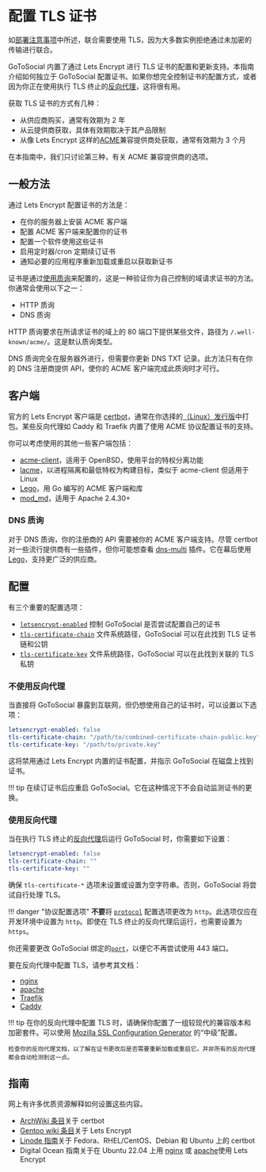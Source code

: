 # 配置 TLS 证书

如[部署注意事项](../getting_started/index.md)中所述，联合需要使用 TLS，因为大多数实例拒绝通过未加密的传输进行联合。

GoToSocial 内置了通过 Lets Encrypt 进行 TLS 证书的配置和更新支持。本指南介绍如何独立于 GoToSocial 配置证书。如果你想完全控制证书的配置方式，或者因为你正在使用执行 TLS 终止的[反向代理](../getting_started/reverse_proxy/index.md)，这将很有用。

获取 TLS 证书的方式有几种：

* 从供应商购买，通常有效期为 2 年
* 从云提供商获取，具体有效期取决于其产品限制
* 从像 Lets Encrypt 这样的[ACME](https://en.wikipedia.org/wiki/Automatic_Certificate_Management_Environment)兼容提供商处获取，通常有效期为 3 个月

在本指南中，我们只讨论第三种，有关 ACME 兼容提供商的选项。

## 一般方法

通过 Lets Encrypt 配置证书的方法是：

* 在你的服务器上安装 ACME 客户端
* 配置 ACME 客户端来配置你的证书
* 配置一个软件使用这些证书
* 启用定时器/cron 定期续订证书
* 通知必要的应用程序重新加载或重启以获取新证书

证书是通过[使用质询](https://letsencrypt.org/sv/docs/challenge-types/)来配置的，这是一种验证你为自己控制的域请求证书的方法。你通常会使用以下之一：

* HTTP 质询
* DNS 质询

HTTP 质询要求在所请求证书的域上的 80 端口下提供某些文件，路径为 `/.well-known/acme/`。这是默认质询类型。

DNS 质询完全在服务器外进行，但需要你更新 DNS TXT 记录。此方法只有在你的 DNS 注册商提供 API，使你的 ACME 客户端完成此质询时才可行。

## 客户端

官方的 Lets Encrypt 客户端是 [certbot](https://certbot.eff.org/)，通常在你选择的[（Linux）发行版](https://repology.org/project/certbot/versions)中打包。某些反向代理如 Caddy 和 Traefik 内置了使用 ACME 协议配置证书的支持。

你可以考虑使用的其他一些客户端包括：

* [acme-client](https://man.openbsd.org/acme-client.1)，适用于 OpenBSD，使用平台的特权分离功能
* [lacme](https://git.guilhem.org/lacme/about/)，以进程隔离和最低特权为构建目标，类似于 acme-client 但适用于 Linux
* [Lego](https://github.com/go-acme/lego)，用 Go 编写的 ACME 客户端和库
* [mod_md](https://httpd.apache.org/docs/2.4/mod/mod_md.html)，适用于 Apache 2.4.30+

### DNS 质询

对于 DNS 质询，你的注册商的 API 需要被你的 ACME 客户端支持。尽管 certbot 对一些流行提供商有一些插件，但你可能想查看 [dns-multi](https://github.com/alexzorin/certbot-dns-multi) 插件。它在幕后使用 [Lego](https://github.com/go-acme/lego)，支持更广泛的供应商。

## 配置

有三个重要的配置选项：

* [`letsencrypt-enabled`](../configuration/tls.md) 控制 GoToSocial 是否尝试配置自己的证书
* [`tls-certificate-chain`](../configuration/tls.md) 文件系统路径，GoToSocial 可以在此找到 TLS 证书链和公钥
* [`tls-certificate-key`](../configuration/tls.md) 文件系统路径，GoToSocial 可以在此找到关联的 TLS 私钥

### 不使用反向代理

当直接将 GoToSocial 暴露到互联网，但仍想使用自己的证书时，可以设置以下选项：

```yaml
letsencrypt-enabled: false
tls-certificate-chain: "/path/to/combined-certificate-chain-public.key"
tls-certificate-key: "/path/to/private.key"
```

这将禁用通过 Lets Encrypt 内置的证书配置，并指示 GoToSocial 在磁盘上找到证书。

!!! tip
    在续订证书后应重启 GoToSocial。它在这种情况下不会自动监测证书的更换。

### 使用反向代理

当在执行 TLS 终止的[反向代理](../getting_started/reverse_proxy/index.md)后运行 GoToSocial 时，你需要如下设置：

```yaml
letsencrypt-enabled: false
tls-certificate-chain: ""
tls-certificate-key: ""
```

确保 `tls-certificate-*` 选项未设置或设置为空字符串。否则，GoToSocial 将尝试自行处理 TLS。

!!! danger "协议配置选项"
    **不要**将 [`protocol`](../configuration/general.md) 配置选项更改为 `http`。此选项仅应在开发环境中设置为 `http`。即使在 TLS 终止的反向代理后运行，也需要设置为 `https`。

你还需要更改 GoToSocial 绑定的[`port`](../configuration/general.md)，以便它不再尝试使用 443 端口。

要在反向代理中配置 TLS，请参考其文档：

* [nginx](https://docs.nginx.com/nginx/admin-guide/security-controls/terminating-ssl-http/)
* [apache](https://httpd.apache.org/docs/2.4/ssl/ssl_howto.html)
* [Traefik](https://doc.traefik.io/traefik/https/tls/)
* [Caddy](https://caddyserver.com/docs/caddyfile/directives/tls)

!!! tip
    在你的反向代理中配置 TLS 时，请确保你配置了一组较现代的兼容版本和加密套件。可以使用 [Mozilla SSL Configuration Generator](https://ssl-config.mozilla.org/) 的“中级”配置。

    检查你的反向代理文档，以了解在证书更改后是否需要重新加载或重启它。并非所有的反向代理都会自动检测到这一点。

## 指南

网上有许多优质资源解释如何设置这些内容。

* [ArchWiki 条目](https://wiki.archlinux.org/title/certbot)关于 certbot
* [Gentoo wiki 条目](https://wiki.gentoo.org/wiki/Let%27s_Encrypt)关于 Lets Encrypt
* [Linode 指南](https://www.linode.com/docs/guides/enabling-https-using-certbot-with-nginx-on-fedora/)关于 Fedora、RHEL/CentOS、Debian 和 Ubuntu 上的 certbot
* Digital Ocean 指南关于在 Ubuntu 22.04 上用 [nginx](https://www.digitalocean.com/community/tutorials/how-to-secure-nginx-with-let-s-encrypt-on-ubuntu-22-04) 或 [apache](https://www.digitalocean.com/community/tutorials/how-to-secure-apache-with-let-s-encrypt-on-ubuntu-22-04)使用 Lets Encrypt
